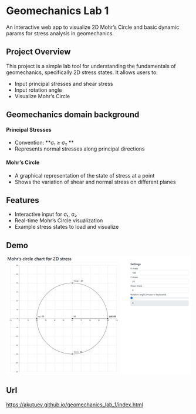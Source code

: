 # Geomechanics Lab 1
An interactive web app to visualize 2D Mohr’s Circle and basic dynamic params for stress analysis in geomechanics.

## Project Overview

This project is a simple lab tool for understanding the fundamentals of geomechanics, specifically 2D stress states. It allows users to:

- Input principal stresses and shear stress
- Input rotation angle
- Visualize Mohr’s Circle

## Geomechanics domain background

#### Principal Stresses
- Convention: **σ₁ ≥ σ₂ **
- Represents normal stresses along principal directions

#### Mohr’s Circle
- A graphical representation of the state of stress at a point
- Shows the variation of shear and normal stress on different planes

## Features
- Interactive input for σ₁, σ₂
- Real-time Mohr’s Circle visualization
- Example stress states to load and visualize

## Demo

![Demo](/assets/demo.gif)

## Url

https://akutuev.github.io/geomechanics_lab_1/index.html